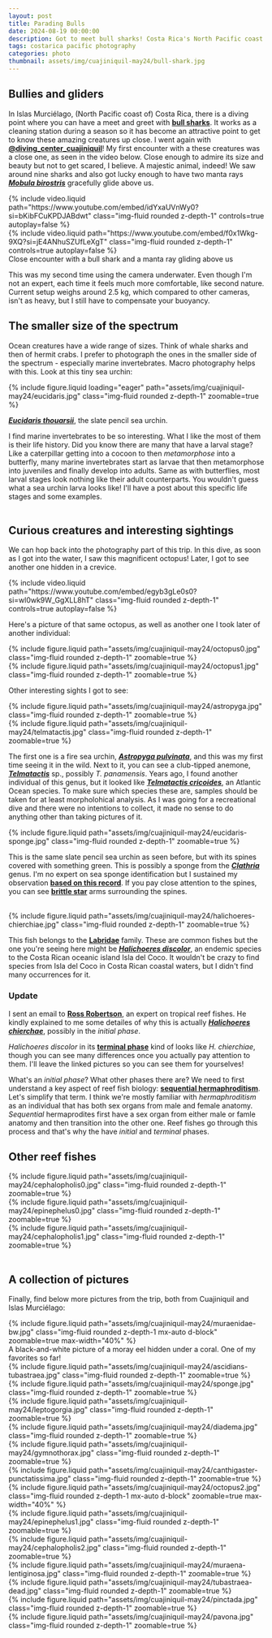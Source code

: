 ```yaml
---
layout: post
title: Parading Bulls
date: 2024-08-19 00:00:00
description: Got to meet bull sharks! Costa Rica's North Pacific coast continues to amaze me. 
tags: costarica pacific photography 
categories: photo
thumbnail: assets/img/cuajiniquil-may24/bull-shark.jpg
---
```


## Bullies and gliders

In Islas Murciélago, (North Pacific coast of) Costa Rica, there is a diving point where you can have a meet and greet with **[bull sharks](https://www.iucnredlist.org/species/39372/2910670)**. It works as a cleaning station during a season so it has become an attractive point to get to know these amazing creatures up close. I went again with **[@diving_center_cuajiniquil](https://www.instagram.com/diving_center_cuajiniquil/)**!
My first encounter with a these creatures was a close one, as seen in the video below. Close enough to admire its size and beauty but not to get scared, I believe. A majestic animal, indeed! We saw around nine sharks and also got lucky enough to have two manta rays **[*Mobula birostris*](https://marinespecies.org/aphia.php?p=taxdetails&id=1026118)** gracefully glide above us. 

<div class="row mt-3 d-flex">  
    <div class="col-md mt-3 mt-md-0 flex-grow-1">
        {% include video.liquid path="https://www.youtube.com/embed/idYxaUVnWy0?si=bKibFCuKPDJABdwt" class="img-fluid rounded z-depth-1" controls=true autoplay=false %}
    </div>
  <div class="col-md mt-3 mt-md-0 flex-grow-1">
    {% include video.liquid path="https://www.youtube.com/embed/f0x1Wkg-9XQ?si=jE4ANhuSZUfLeXgT" class="img-fluid rounded z-depth-1" controls=true autoplay=false %}
  </div>
</div>
<div class ="caption">
  Close encounter with a bull shark and a manta ray gliding above us
</div>

This was my second time using the camera underwater. Even though I'm not an expert, each time it feels much more comfortable, like second nature. Current setup weighs around 2.5 kg, which compared to other cameras, isn't as heavy, but I still have to compensate your buoyancy. 
<br>

## The smaller size of the spectrum

Ocean creatures have a wide range of sizes. Think of whale sharks and then of hermit crabs. I prefer to photograph the ones in the smaller side of the spectrum - especially marine invertebrates. Macro photography helps with this. Look at this tiny sea urchin:

<div class="row mt-3">
    <div class="col-lg mt-3 mt-md-0">
        {% include figure.liquid loading="eager" path="assets/img/cuajiniquil-may24/eucidaris.jpg" class="img-fluid rounded z-depth-1" zoomable=true %}
    </div>
</div>

**[*Eucidaris thouarsii*](https://marinespecies.org/aphia.php?p=taxdetails&id=513266)**, the slate pencil sea urchin.

I find marine invertebrates to be so interesting. What I like the most of them is their life history. Did you know there are many that have a larval stage? Like a caterpillar getting into a cocoon to then *metamorphose* into a butterfly, many marine invertebrates start as larvae that then metamorphose into juveniles and finally develop into adults. Same as with butterflies, most larval stages look nothing like their adult counterparts. You wouldn't guess what a sea urchin larva looks like! I'll have a post about this specific life stages and some examples. 
<br>
<br>

## Curious creatures and interesting sightings
We can hop back into the photography part of this trip. In this dive, as soon as I got into the water, I saw this magnificent octopus! Later, I got to see another one hidden in a crevice. 
<div class="row mt-3">
    <div class="col-sm mt-3 mt-md-0">
        {% include video.liquid path="https://www.youtube.com/embed/egyb3gLe0s0?si=wl0wk9W_GgXLL8hT" class="img-fluid rounded z-depth-1" controls=true autoplay=false %}
    </div>
</div>

Here's a picture of that same octopus, as well as another one I took later of another individual:
<div class="row mt-3">
    <div class="col-sm mt-3 mt-md-0">
        {% include figure.liquid path="assets/img/cuajiniquil-may24/octopus0.jpg" class="img-fluid rounded z-depth-1" zoomable=true %}
    </div>
    <div class="col-sm mt-3 mt-md-0">
        {% include figure.liquid path="assets/img/cuajiniquil-may24/octopus1.jpg" class="img-fluid rounded z-depth-1" zoomable=true %}
    </div>
</div>

Other interesting sights I got to see:
<div class="row mt-3">
    <div class="col-sm mt-3 mt-md-0">
        {% include figure.liquid path="assets/img/cuajiniquil-may24/astropyga.jpg" class="img-fluid rounded z-depth-1" zoomable=true %}
    </div>
    <div class="col-sm mt-3 mt-md-0">
        {% include figure.liquid path="assets/img/cuajiniquil-may24/telmatactis.jpg" class="img-fluid rounded z-depth-1" zoomable=true %}
    </div>
</div>

The first one is a fire sea urchin, **[*Astropyga pulvinata*](https://marinespecies.org/aphia.php?p=taxdetails&id=513138)**, and this was my first time seeing it in the wild. Next to it, you can see a club-tipped anemone, **[*Telmatactis*](https://marinespecies.org/aphia.php?p=taxdetails&id=100766)** sp., possibly *T. panamensis*. Years ago, I found another individual of this genus, but it looked like **[*Telmatactis cricoides*](https://marinespecies.org/aphia.php?p=taxdetails&id=100971)**, an Atlantic Ocean species. To make sure which species these are, samples should be taken for at least morpholohical analysis. As I was going for a recreational dive and there were no intentions to collect, it made no sense to do anything other than taking pictures of it.
<br>

<div class="row mt-3">
    <div class="col-sm mt-3 mt-md-0">
        {% include figure.liquid path="assets/img/cuajiniquil-may24/eucidaris-sponge.jpg" class="img-fluid rounded z-depth-1" zoomable=true %}
    </div>
</div>
  
This is the same slate pencil sea urchin as seen before, but with its spines covered with something green. This is possibly a sponge from the **[*Clathria*](https://marinespecies.org/aphia.php?p=taxdetails&id=131868)** genus. I'm no expert on sea sponge identification but I sustained my observation **[based on this record](https://mapress.com/zt/article/view/zootaxa.3085.1.3)**. If you pay close attention to the spines, you can see **[brittle star](https://en.wikipedia.org/wiki/Brittle_star)** arms surrounding the spines. 

<br>

<div class="row mt-3">
    <div class="col-sm mt-3 mt-md-0">
        {% include figure.liquid path="assets/img/cuajiniquil-may24/halichoeres-chierchiae.jpg" class="img-fluid rounded z-depth-1" zoomable=true %}
    </div>
</div>

This fish belongs to the **[Labridae](https://biogeodb.stri.si.edu/sftep/en/thefishes/taxon/1639)** family. These are common fishes but the one you're seeing here might be **[*Halichoeres discolor*](https://marinespecies.org/aphia.php?p=taxdetails&id=275762#distributions)**, an endemic species to the Costa Rican oceanic island Isla del Coco. It wouldn't be crazy to find species from Isla del Coco in Costa Rican coastal waters, but I didn't find many occurrences for it. 

### Update
I sent an email to **[Ross Robertson](https://stri.si.edu/scientist/d-ross-robertson)**, an expert on tropical reef fishes. He kindly explained to me some detailes of why this is actually **[*Halichoeres chierchae*](https://biogeodb.stri.si.edu/sftep/en/thefishes/species/1657)**, possibly in the *initial phase*. 

*Halichoeres discolor* in its **[terminal phase](https://biogeodb.stri.si.edu/sftep/en/pages/random/9890)** kind of looks like *H. chierchiae*, though you can see many differences once you actually pay attention to them. I'll leave the linked pictures so you can see them for yourselves!

What's an *initial phase*? What other phases there are? We need to first understand a key aspect of reef fish biology: **[sequential hermaphroditism](https://en.wikipedia.org/wiki/Sequential_hermaphroditism)**. Let's simplify that term. I think we're mostly familiar with *hermaphroditism* as an individual that has both sex organs from male and female anatomy. *Sequential* hermaprodites first have a sex organ from either male or famle anatomy and then transition into the other one. Reef fishes go through this process and that's why the have *initial* and *terminal* phases. 
<br>

## Other reef fishes

<div class="row mt-3">
    <div class="col-sm mt-3 mt-md-0">
        {% include figure.liquid path="assets/img/cuajiniquil-may24/cephalopholis0.jpg" class="img-fluid rounded z-depth-1" zoomable=true %}
    </div>
    <div class="col-sm mt-3 mt-md-0">
        {% include figure.liquid path="assets/img/cuajiniquil-may24/epinephelus0.jpg" class="img-fluid rounded z-depth-1" zoomable=true %}
    </div>
    <div class="col-sm mt-3 mt-md-0">
        {% include figure.liquid path="assets/img/cuajiniquil-may24/cephalopholis1.jpg" class="img-fluid rounded z-depth-1" zoomable=true %}
    </div>
</div>
<br>

## A collection of pictures

Finally, find below more pictures from the trip, both from Cuajiniquil and Islas Murciélago:
<div class="row mt-3">
    <div class="col-sm mt-3 mt-md-0">
        {% include figure.liquid path="assets/img/cuajiniquil-may24/muraenidae-bw.jpg" class="img-fluid rounded z-depth-1 mx-auto d-block" zoomable=true max-width="40%" %}
    </div>
</div>
A black-and-white picture of a moray eel hidden under a coral. One of my favorites so far!
<br>

<div class="row mt-3">
    <div class="col-sm mt-3 mt-md-0">
        {% include figure.liquid path="assets/img/cuajiniquil-may24/ascidians-tubastraea.jpg" class="img-fluid rounded z-depth-1" zoomable=true %}
    </div>
    <div class="col-sm mt-3 mt-md-0">
        {% include figure.liquid path="assets/img/cuajiniquil-may24/sponge.jpg" class="img-fluid rounded z-depth-1" zoomable=true %}
    </div>
    <div class="col-sm mt-3 mt-md-0">
        {% include figure.liquid path="assets/img/cuajiniquil-may24/leptogorgia.jpg" class="img-fluid rounded z-depth-1" zoomable=true %}
    </div>
</div>

<div class="row mt-3">
    <div class="col-sm mt-3 mt-md-0">
        {% include figure.liquid path="assets/img/cuajiniquil-may24/diadema.jpg" class="img-fluid rounded z-depth-1" zoomable=true %}
    </div>
    <div class="col-sm mt-3 mt-md-0">
        {% include figure.liquid path="assets/img/cuajiniquil-may24/gymnothorax.jpg" class="img-fluid rounded z-depth-1" zoomable=true %}
    </div>
    <div class="col-sm mt-3 mt-md-0">
        {% include figure.liquid path="assets/img/cuajiniquil-may24/canthigaster-punctatissima.jpg" class="img-fluid rounded z-depth-1" zoomable=true %}
    </div>
</div>

<div class="row mt-3">
    <div class="col-sm mt-3 mt-md-0">
        {% include figure.liquid path="assets/img/cuajiniquil-may24/octopus2.jpg" class="img-fluid rounded z-depth-1 mx-auto d-block" zoomable=true max-width="40%" %}
    </div>
</div>

<div class="row mt-3">
    <div class="col-sm mt-3 mt-md-0">
        {% include figure.liquid path="assets/img/cuajiniquil-may24/epinephelus1.jpg" class="img-fluid rounded z-depth-1" zoomable=true %}
    </div>
    <div class="col-sm mt-3 mt-md-0">
        {% include figure.liquid path="assets/img/cuajiniquil-may24/cephalopholis2.jpg" class="img-fluid rounded z-depth-1" zoomable=true %}
    </div>
    <div class="col-sm mt-3 mt-md-0">
        {% include figure.liquid path="assets/img/cuajiniquil-may24/muraena-lentiginosa.jpg" class="img-fluid rounded z-depth-1" zoomable=true %}
    </div>
</div>

<div class="row mt-3">
    <div class="col-sm mt-3 mt-md-0">
        {% include figure.liquid path="assets/img/cuajiniquil-may24/tubastraea-dead.jpg" class="img-fluid rounded z-depth-1" zoomable=true %}
    </div>
    <div class="col-sm mt-3 mt-md-0">
        {% include figure.liquid path="assets/img/cuajiniquil-may24/pinctada.jpg" class="img-fluid rounded z-depth-1" zoomable=true %}
    </div>
    <div class="col-sm mt-3 mt-md-0">
        {% include figure.liquid path="assets/img/cuajiniquil-may24/pavona.jpg" class="img-fluid rounded z-depth-1" zoomable=true %}
    </div>
</div>